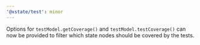 ```yaml
---
'@xstate/test': minor
---
```


Options for `testModel.getCoverage()` and `testModel.testCoverage()` can now be provided to filter which state nodes should be covered by the tests.
